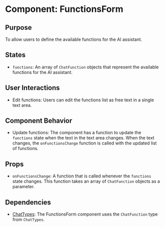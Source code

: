 # Component: FunctionsForm

## Purpose

To allow users to define the available functions for the AI assistant.

## States

- `functions`: An array of `ChatFunction` objects that represent the available functions for the AI assistant.

## User Interactions

- Edit functions: Users can edit the functions list as free text in a single text area.

## Component Behavior

- Update functions: The component has a function to update the `functions` state when the text in the text area changes. When the text changes, the `onFunctionsChange` function is called with the updated list of functions.

## Props

- `onFunctionsChange`: A function that is called whenever the `functions` state changes. This function takes an array of `ChatFunction` objects as a parameter.

## Dependencies

- [ChatTypes](../types/ChatTypes.md): The FunctionsForm component uses the `ChatFunction` type from `ChatTypes`.
